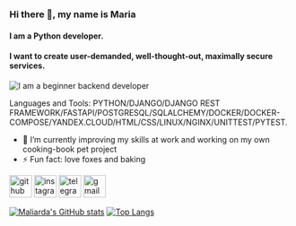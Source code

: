### Hi there 👋, my name is Maria
#### I am a Python developer.
#### I want to create user-demanded, well-thought-out, maximally secure services.
![I am a beginner backend developer](https://images.wallpaperscraft.ru/image/single/lisa_risunok_fon_yazyk_66520_2560x1080.jpg)


Languages and Tools: PYTHON/DJANGO/DJANGO REST FRAMEWORK/FASTAPI/POSTGRESQL/SQLALCHEMY/DOCKER/DOCKER-COMPOSE/YANDEX.CLOUD/HTML/CSS/LINUX/NGINX/UNITTEST/PYTEST.

- 🔭 I’m currently improving my skills at work and working on my own cooking-book pet project 
- ⚡ Fun fact: love foxes and baking 


[<img src='https://cdn.jsdelivr.net/npm/simple-icons@3.0.1/icons/github.svg' alt='github' height='40'>](https://github.com/Maliarda)  [<img src='https://cdn.jsdelivr.net/npm/simple-icons@3.0.1/icons/instagram.svg' alt='instagram' height='40'>](https://www.instagram.com/marie_maliarda/)  [<img src='https://cdn.jsdelivr.net/npm/simple-icons@3.0.1/icons/telegram.svg' alt='telegram' height='40'>](marie_maliarda)  [<img src='https://cdn.jsdelivr.net/npm/simple-icons@3.0.1/icons/gmail.svg' alt='gmail' height='40'>](m4ria.pirogova@gmail.com)  


[![Maliarda's GitHub stats](https://github-readme-stats.vercel.app/api?username=Maliarda&show_icons=true&theme=dark)](https://github.com/Maliarda/github-readme-stats)
[![Top Langs](https://github-readme-stats.vercel.app/api/top-langs/?username=Maliarda&layout=compact&theme=dark)](https://github.com/Maliarda/github-readme-stats)
